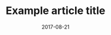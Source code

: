 ---
# Common-Defined params
title: "Example article title"
date: "2017-08-21"
description: "Example article description"
categories:
  - "Nirantara"
  - "Panache"
  - "Shaken not stirred"
tags:
  - "Classical Dance"
  - "Indo Western Dance"
menu: main # Optional, add page to a menu. Options: main, side, footer

# Theme-Defined params
thumbnail: "img/placeholder.png" # Thumbnail image
lead: "Example lead - highlighted near the title" # Lead text
comments: false # Enable Disqus comments for specific page
authorbox: true # Enable authorbox for specific page
pager: true # Enable pager navigation (prev/next) for specific page
toc: true # Enable Table of Contents for specific page
mathjax: true # Enable MathJax for specific page
sidebar: "right" # Enable sidebar (on the right side) per page
widgets: # Enable sidebar widgets in given order per page
  - "search"
  - "recent"
  - "taglist"
---